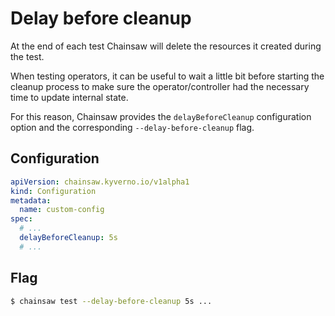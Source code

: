 # Delay before cleanup

At the end of each test Chainsaw will delete the resources it created during the test.

When testing operators, it can be useful to wait a little bit before starting the cleanup process to make sure the operator/controller had the necessary time to update internal state.

For this reason, Chainsaw provides the `delayBeforeCleanup` configuration option and the corresponding `--delay-before-cleanup` flag.

## Configuration

```yaml
apiVersion: chainsaw.kyverno.io/v1alpha1
kind: Configuration
metadata:
  name: custom-config
spec:
  # ...
  delayBeforeCleanup: 5s
  # ...
```

## Flag

```bash
$ chainsaw test --delay-before-cleanup 5s ...
```
